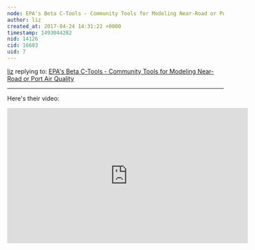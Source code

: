 ```yaml
---
node: EPA's Beta C-Tools - Community Tools for Modeling Near-Road or Port Air Quality
author: liz
created_at: 2017-04-24 14:31:22 +0000
timestamp: 1493044282
nid: 14126
cid: 16603
uid: 7
---
```




[liz](../profile/liz) replying to: [EPA's Beta C-Tools - Community Tools for Modeling Near-Road or Port Air Quality](../notes/Zengirl2/04-20-2017/epa-s-beta-c-tools-community-tools-for-modeling-near-road-or-port-air-quality)

----
Here's their video: 
<iframe width="560" height="315" src="https://www.youtube.com/embed/iY-PBXd_0sM" frameborder="0" allowfullscreen></iframe>